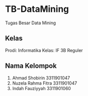 # TB-DataMining
Tugas Besar Data Mining

## Kelas
Prodi:  Informatika
Kelas:  IF 3B Reguler

## Nama Kelompok
1. Ahmad Shobirin      3311901047
2. Nuzela Rahma Fitra  3311901047
3. Indah Fauziyyah     3311901060
